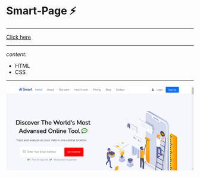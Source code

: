 # Smart-Page :zap:
***
[Click here](https://raghadshamala.github.io/Smart-Page/)
***
*content:*
- HTML
- CSS
***
![](screenshot--2021.11.05-11_32_17.png)
